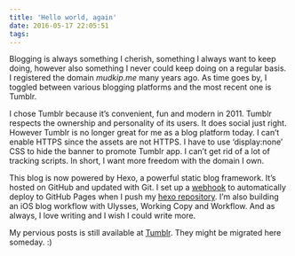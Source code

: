 ```yaml
---
title: 'Hello world, again'
date: 2016-05-17 22:05:51
tags:
---
```


Blogging is always something I cherish, something I always want to keep doing, however also something I never could keep doing on a regular basis. I registered the domain *mudkip.me* many years ago. As time goes by, I toggled between various blogging platforms and the most recent one is Tumblr.

I chose Tumblr because it’s convenient, fun and modern in 2011. Tumblr respects the ownership and personality of its users. It does social just right. However Tumblr is no longer great for me  as a blog platform today. I can’t enable HTTPS since the assets are not HTTPS. I have to use ‘display:none’ CSS to hide the banner to promote Tumblr app. I can’t get rid of a lot of tracking scripts. In short, I want more freedom with the domain I own.

This blog is now powered by Hexo, a powerful static blog framework. It’s hosted on GitHub and updated with Git. I set up a [webhook][1] to automatically deploy to GitHub Pages when I push my [hexo repository][2]. I’m also building an iOS blog workflow with Ulysses, Working Copy and Workflow. And as always, I love writing and I wish I could write more.

My pervious posts is still available at [Tumblr][3]. They might be migrated here someday. :)

[1]:	https://github.com/mudkipme/mudkipme.github.io/blob/hexo/server.js
[2]:	https://github.com/mudkipme/mudkipme.github.io
[3]:	http://mudkipme.tumblr.com/